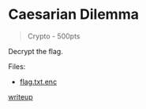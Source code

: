 # Caesarian Dilemma

> Crypto - 500pts

Decrypt the flag.

Files:
- [flag.txt.enc](src/flag.txt.enc)

[writeup](writeup/README.md)